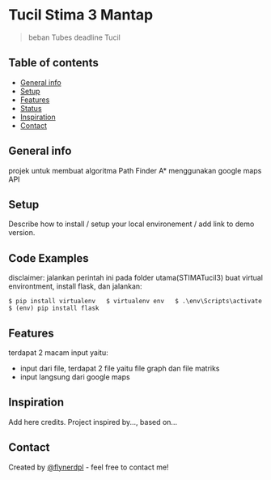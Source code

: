 # Tucil Stima 3 Mantap
> beban Tubes deadline Tucil

## Table of contents
* [General info](#general-info)
* [Setup](#setup)
* [Features](#features)
* [Status](#status)
* [Inspiration](#inspiration)
* [Contact](#contact)

## General info
projek untuk membuat algoritma Path Finder A* menggunakan google maps API

## Setup
Describe how to install / setup your local environement / add link to demo version.

## Code Examples
disclaimer: jalankan perintah ini pada folder utama(STIMATucil3)
buat virtual environtment, install flask, dan jalankan:

`$ pip install virtualenv  
$ virtualenv env  
$ .\env\Scripts\activate  
$ (env) pip install flask`

## Features
terdapat 2 macam input yaitu:
* input dari file, terdapat 2 file yaitu file graph dan file matriks
* input langsung dari google maps

## Inspiration
Add here credits. Project inspired by..., based on...

## Contact
Created by [@flynerdpl](https://www.flynerd.pl/) - feel free to contact me!